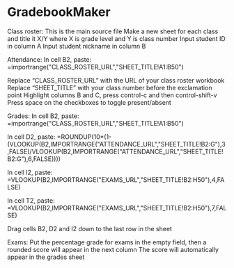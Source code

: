 # GradebookMaker

Class roster:
This is the main source file
Make a new sheet for each class and title it X/Y where X is grade level and Y is class number
Input student ID in column A
Input student nickname in column B

Attendance:
In cell B2, paste:
=importrange("CLASS_ROSTER_URL","SHEET_TITLE!A1:B50")

Replace “CLASS_ROSTER_URL” with the URL of your class roster workbook
Replace “SHEET_TITLE” with your class number before the exclamation point
Highlight columns B and C, press control-c and then control-shift-v
Press space on the checkboxes to toggle present/absent

Grades:
In cell B2, paste:  
=importrange("CLASS_ROSTER_URL","SHEET_TITLE!A1:B50")

In cell D2, paste: 
=ROUNDUP(10*(1-(VLOOKUP(B2,IMPORTRANGE("ATTENDANCE_URL","SHEET_TITLE!B2:G"),3,FALSE)/VLOOKUP(B2,IMPORTRANGE("ATTENDANCE_URL","SHEET_TITLE!B2:G"),6,FALSE))))

In cell I2, paste:
=VLOOKUP(B2,IMPORTRANGE("EXAMS_URL","SHEET_TITLE!B2:H50"),4,FALSE)

In cell T2, paste:
=VLOOKUP(B2,IMPORTRANGE("EXAMS_URL","SHEET_TITLE!B2:H50"),7,FALSE)

Drag cells B2, D2 and I2 down to the last row in the sheet

Exams:
Put the percentage grade for exams in the empty field, then a rounded score will appear in the next column
The score will automatically appear in the grades sheet
